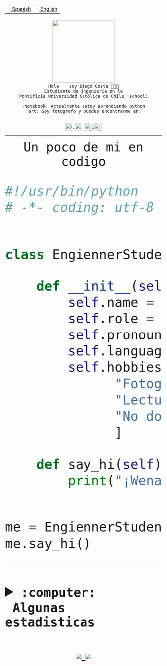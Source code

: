 <table border="0"  align="right">
 <tr><td><a href="README.md"><img src="https://upload.wikimedia.org/wikipedia/commons/thumb/8/89/Bandera_de_Espa%C3%B1a.svg/1200px-Bandera_de_Espa%C3%B1a.svg.png" height="10"> Spanish</a></td>
 <td><a href="README.en.md"><img src="https://upload.wikimedia.org/wikipedia/commons/a/a4/Flag_of_the_United_States.svg" height="10"> English</a></td></tr>
</table><br><br><br>


<p align="center">
  <img src="https://github.com/diegocostares/diegocostares/blob/main/Images/aaa2.gif?raw=true" width="200px">
  <br><samp>
    Hola <img src="https://media.giphy.com/media/hvRJCLFzcasrR4ia7z/giphy.gif" width="16px"> soy Diego Costa 👨🏻‍💻<br>
    Estudiante de ingeniería en la <br>
    Pontificia Universidad Católica de Chile :school:<br>
  <br>
    :notebook: Actualmente estoy aprendiendo python <br>
    :art: Soy fotografo y puedes encontrarme en: <br>
  <br></samp>
  
</p>

<p align="center">
   <a href="https://instagram.com/diegocosta_no" target="blank">
    <img 
    align="center" src="https://cdn.jsdelivr.net/npm/simple-icons@3.0.1/icons/instagram.svg" alt="instagram" height="25px" width="25px" />
  </a>
  <a style="border: 3px solid; color: white;"href="https://t.me/diegocosta_no" target="blank">
  <img
  align="center" alt="Telegram" width="25px" src="https://icons-for-free.com/iconfiles/png/512/Telegram-1324888767380505522.png" />
</a>
<a href="https://api.whatsapp.com/send?phone=56971897835&text=Hola!" target="blank">
  <img
  align="center" alt="wtsp" width="25px" src="https://img.icons8.com/pastel-glyph/2x/whatsapp--v2.png" />
</a>
<a href="https://www.linkedin.com/in/diego-costa-786249213/" target="blank">
  <img
  align="center" alt="wtsp" width="25px" src="https://img.icons8.com/metro/452/linkedin.png" />
</a>

  </a>
</p>

---


<p align="center"><font size="25"><samp>Un poco de mi en codigo</samp></front></p>


```python
#!/usr/bin/python
# -*- coding: utf-8 -*-


class EngiennerStudent:

    def __init__(self):
        self.name = "Diego Costa"
        self.role = "Estudiante"
        self.pronouns = "he/him"
        self.language_spoken = ["es_CL", "en_US"]
        self.hobbies = [
              "Fotografia",
              "Lectura",
              "No dormir",
              ]

    def say_hi(self):
        print("¡Wena mundo!")


me = EngiennerStudent()
me.say_hi()
```
---
<details>
  <summary><b><samp>:computer: &nbsp;Algunas estadisticas</samp></b></summary>
  <br/></p>

<!--START_SECTION:waka-->
![Code Time](http://img.shields.io/badge/Code%20Time-390%20hrs%2034%20mins-blue)

**Soy nocturno 🦉** 

```text
🌞 Mañana     5 commits      ░░░░░░░░░░░░░░░░░░░░░░░░░   2.35% 
🌆 Día        84 commits     █████████░░░░░░░░░░░░░░░░   39.44% 
🌃 Tarde      53 commits     ██████░░░░░░░░░░░░░░░░░░░   24.88% 
🌙 Noche      71 commits     ████████░░░░░░░░░░░░░░░░░   33.33%

```
📅 **Soy más productivo los Miércoles** 

```text
Lunes        18 commits     ██░░░░░░░░░░░░░░░░░░░░░░░   8.45% 
Martes       24 commits     ██░░░░░░░░░░░░░░░░░░░░░░░   11.27% 
Miércoles    86 commits     ██████████░░░░░░░░░░░░░░░   40.38% 
Jueves       16 commits     ██░░░░░░░░░░░░░░░░░░░░░░░   7.51% 
Viernes      6 commits      ░░░░░░░░░░░░░░░░░░░░░░░░░   2.82% 
Sábado       22 commits     ██░░░░░░░░░░░░░░░░░░░░░░░   10.33% 
Domingo      41 commits     ████░░░░░░░░░░░░░░░░░░░░░   19.25%

```


📊 **Esta semana me dediqué a** 

```text
🐱‍💻 Proyectos: 
SHAREGO-G54              9 hrs 47 mins       █████████████░░░░░░░░░░░░   51.86% 
G74_BDD                  7 hrs 28 mins       ██████████░░░░░░░░░░░░░░░   39.58% 
plantilla one page para f35 mins             ░░░░░░░░░░░░░░░░░░░░░░░░░   3.16% 
Proyecto-Ejemplo         27 mins             ░░░░░░░░░░░░░░░░░░░░░░░░░   2.47% 
Unknown Project          12 mins             ░░░░░░░░░░░░░░░░░░░░░░░░░   1.06%

```


 Last Updated on 27/04/2022 10:28:42 UTC
<!--END_SECTION:waka-->
  
  

 <p align="center"> <img src="https://github-readme-stats.vercel.app/api?username=diegocostares&show_icons=true&theme=ayu-mirage" alt="abhisheknaiidu" /></p>
 
</details>

<p align=center>
  <a href="https://github.com/diegocostares">
    <img src="https://badges.pufler.dev/visits/diegocostares/diegocostares?style=flat-square&color=black&logo=github">
  </a>
  <a href="https://github.com/diegocostares?tab=repositories">
    <img src="https://badges.pufler.dev/repos/diegocostares?style=flat-square&color=black&logo=github">
  </a>
</p>
